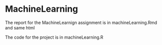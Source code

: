 # MachineLearning

The report for the MachineLearnign assignment is in machineLearning.Rmd and same html

The code for the project is in machineLearning.R
